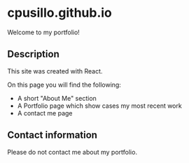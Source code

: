 # cpusillo.github.io
Welcome to my portfolio!

## Description
This site was created with React.

On this page you will find the following:
* A short "About Me" section
* A Portfolio page which show cases my most recent work
* A contact me page

## Contact information
Please do not contact me about my portfolio.
